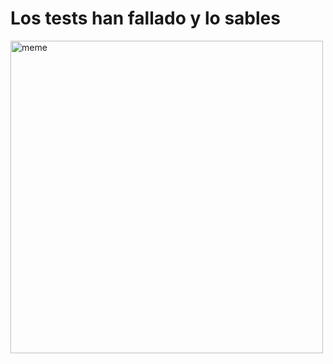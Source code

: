 <h1>Los tests han fallado y lo sables</h1> <img src="https://i.redd.it/lyrcsasc9aea1.gif" alt="meme" width="500" height="500"></img>